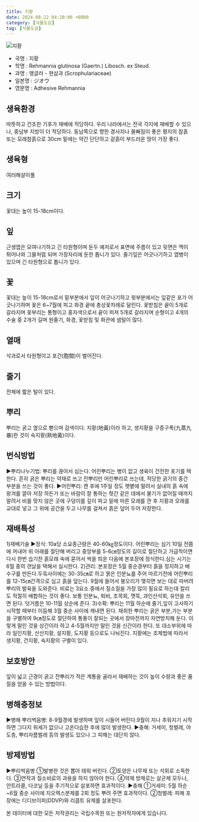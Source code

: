 ```yaml
---
title: 지황
date: 2024-08-22 04:20:06 +0800
category: [식물도감]
tag: [식물도감]
---
```




![지황](/fileUpload/plants/basic/Scrophulariaceae/Rehmannia/9645/2_th2.JPG)
- 국명 : 지황
- 학명 : Rehmannia glutinosa (Gaertn.) Libosch. ex Steud.
- 과명 : 앵글러 - 현삼과 (Scrophulariaceae)
- 일본명 : ジオウ
- 영문명 : Adhesive Rehmannia


## 생육환경
따뜻하고 건조한 기후가 재배에 적당하다. 우리 나라에서는 전국 각지에 재배할 수 있으나, 중남부 지방이 더 적당하다. 동남쪽으로 향한 경사지나 물빠짐이 좋은 평지의 참흙 또는 모래참흙으로 30cm 밑에는 약간 단단하고 겉흙이 부드러운 땅이 가장 좋다.
## 생육형
여러해살이풀
## 크기
꽃대는 높이 15-18cm이다.
## 잎
근생엽은 모여나기하고 긴 타원형이며 둔두 예저로서 표면에 주름이 있고 뒷면은 맥이 튀어나와 그물처럼 되며 가장자리에 둔한 톱니가 있다. 줄기잎은 어긋나기하고 엽병이 있으며 긴 타원형으로 톱니가 있다.
## 꽃
꽃대는 높이 15-18cm로서 밑부분에서 잎이 어긋나기하고 윗부분에서는 잎같은 포가 어긋나기하며 꽃은 6~7월에 피고 화경 끝에 총상꽃차례로 달린다. 꽃받침은 끝이 5개로 갈라지며 꽃부리는 통형이고 홍자색으로서 끝이 퍼져 5개로 갈라지며 순형이고 4개의 수술 중 2개가 길며 원줄기, 화경, 꽃받침 및 화관에 샘털이 많다.
## 열매
삭과로서 타원형이고 포간(胞間)이 벌어진다.
## 줄기
전체에 짧은 털이 있다.
## 뿌리
뿌리는 굵고 옆으로 뻗으며 감색이다. 지황(地黃)이라 하고, 생지황을 구증구폭(九蒸九暴)한 것이 숙지황(熟地黃)이다.
## 번식방법
▶뿌리나누기법: 뿌리를 끊어서 심는다. 어린뿌리는 병이 없고 생육이 건전한 포기를 택한다. 흔히 굵은 뿌리는 약재로 쓰고 잔뿌리만 어린뿌리로 쓰는데, 적당한 굵기의 중간 부분을 쓰는 것이 좋다. ▶어린뿌리: 캔 후에 1주일 정도 햇볕에 말려서 실내의 흙 속에 왕겨를 깔아 저장 하든가 또는 바람이 잘 통하는 헛간 같은 데에서 물기가 없어질 때까지 말려서 비를 맞지 않은 곳에 구덩이를 깊이 파고 밑에 마른 모래를 깐 후 지황과 모래를 교대로 넣고 그 위에 공간을 두고 나무를 걸쳐서 흙은 덮어 두어 저장한다.
## 재배특성
1)재배기술▶정식: 10a당 소요종근량은 40-60㎏정도이다. 어린뿌리는 심기 10일 전쯤에 꺼내어 위 아래를 절단해 버리고 중앙부를 5-6㎝정도의 길이로 절단하고 가급적이면 다시 한번 습기찬 흙모래 속에 묻어서 싹을 틔운 다음에 본포장에 정식한다.심는 시기는 6월 중의 갠날을 택해서 실시한다.2)관리: 본포장은 5월 중순경부터 흙을 정지하고 배수구를 만든다.두둑사이에는 30-35㎝로 하고 묽은 인분뇨를 주어 마르기전에 어린뿌리를 12-15㎝간격으로 심고 흙을 덮는다. 9월에 들어서 봉오리가 맺히면 보는 대로 따버려 뿌리의 발육을 도와준다. 비료는 3요소 중에서 질소질을 가장 많이 필요로 하는데 칼리도 적절히 배합하는 것이 좋다. 보통 인분뇨, 퇴비, 초목회, 깻묵, 과인산석회, 유안을 쓰면 된다. 덧거름은 10-11월 상순에 준다.3)수확: 뿌리는 11월 하순에 줄기,잎이 고사하기 시작할 때부터 이듬해 3월 중순 사이에 캐내면 된다. 채취한 뿌리는 굵은 부분,가는 부분을 구별하여 9㎝정도로 절단하여 통풍이 잘되는 곳에서 장마전까지 자연방치해 둔다. 이렇게 말린 것을 상간이라 하고 4-5월까지만 말린 것을 신간이라 한다. 또 대소부위에 따라 일인지황, 산산지황, 설지황, 도지황 등으로도 나눠진다. 지황에는 조제법에 따라서 생지황, 건지황, 숙지황의 구별이 있다.
## 보호방안
잎이 넓고 근경이 굵고 잔뿌리가 적은 계통을 골라서 재배하는 것이 높이 수량과 좋은 품질을 얻을 수 있는 방법이다.
## 병해충정보
▶병해뿌리썩음병: 8-9월경에 발생하며 잎이 시들어 버린다.9월이 지나 추워지기 시작하면 그다지 위세가 없으나 고온다습한 후에 많이 발생한다.▶충해: 거세미, 청벌레, 야도층, 뿌리자름벌레 등의 발생도 있으나 그 피해는 대단치 않다.
## 방제방법
▶뿌리썩음병①발병한 것은 뽑아 태워 버린다.②토양은 나무재 또는 석회로 소독한다.③연작과 질소비료의 과용을 하지 않아야 한다.④약제 방제로는 살균제 모두나, 안트라콜, 다코닐 등을 주기적으로 살포하면 효과적이다.▶충해①거세미: 5월 하순~6월 중순 사이에 지오렉스분제를 2회 정도 뿌려 주면 효과적이다.②청벌레: 피해 포장에는 디디브이피(DDVP)와 리콥트 유제를 살포한다.






본 데이터에 대한 모든 저작권리는 국립수목원 또는 원저작자에게 있습니다.
